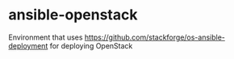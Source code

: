# ansible-openstack
Environment that uses https://github.com/stackforge/os-ansible-deployment for deploying OpenStack
